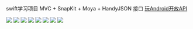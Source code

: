 swift学习项目 MVC + SnapKit + Moya + HandyJSON
 接口 [玩Android开放API]( https://www.wanandroid.com/blog/show/2)

![](https://github.com/Zhuzhen6/wan/blob/master/ZZXM/ZZXM/图片/首页.png)
![](https://github.com/Zhuzhen6/wan/blob/master/ZZXM/ZZXM/图片/搜索.png)
![](https://github.com/Zhuzhen6/wan/blob/master/ZZXM/ZZXM/图片/体系.png)
![](https://github.com/Zhuzhen6/wan/blob/master/ZZXM/ZZXM/图片/导航.png)
![](https://github.com/Zhuzhen6/wan/blob/master/ZZXM/ZZXM/图片/书架.png)
![](https://github.com/Zhuzhen6/wan/blob/master/ZZXM/ZZXM/图片/我的.png)
![](https://github.com/Zhuzhen6/wan/blob/master/ZZXM/ZZXM/图片/登录.png)
![](https://github.com/Zhuzhen6/wan/blob/master/ZZXM/ZZXM/图片/注册.png)
